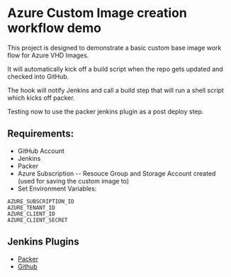 # Azure Custom Image creation workflow demo

This project is designed to demonstrate a basic custom base image work flow for Azure VHD Images.

It will automatically kick off a build script when the repo gets updated and checked into GitHub.

The hook will notify Jenkins and call a build step that will run a shell script which kicks off packer.

Testing now to use the packer jenkins plugin as a post deploy step.

## Requirements:
- GitHub Account
- Jenkins
- Packer
- Azure Subscription
-- Resouce Group and Storage Account created (used for saving the custom image to)
- Set Environment Variables:
```
AZURE_SUBSCRIPTION_ID
AZURE_TENANT_ID
AZURE_CLIENT_ID
AZURE_CLIENT_SECRET
```

## Jenkins Plugins
- [Packer](https://wiki.jenkins-ci.org/display/JENKINS/Packer+Plugin)
- [Github](https://wiki.jenkins-ci.org/display/JENKINS/Github+Plugin)